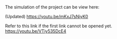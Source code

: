The simulation of the project can be view here:

(Updated) https://youtu.be/mKxJ7sNiyK0

Refer to this link if the first link cannot be opened yet.
https://youtu.be/VTiy535DcE4 
